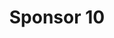 ---
title:  Sponsor 10
description: > 
  Some sponsor 10 description
logo_url: /img/sponsors/10.jpeg 
---
